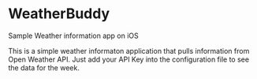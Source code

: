 # WeatherBuddy
Sample Weather information app on iOS

This is a simple weather informaton application that pulls information from Open Weather API. Just add your API Key into the configuration file to see the data for the week.
